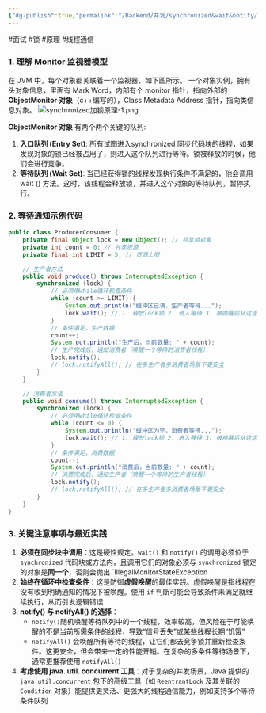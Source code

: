 ```yaml
---
{"dg-publish":true,"permalink":"/Backend/并发/synchronized&wait&notify/"}
---
```


#面试 #锁 #原理 #线程通信

### 1. 理解 Monitor 监视器模型
在 JVM 中，每个对象都关联着一个监视器，如下图所示。
一个对象实例，拥有头对象信息，里面有 Mark Word，内部有个 monitor 指针，指向外部的 **ObjectMonitor 对象**（c++编写的），Class Metadata Address 指针，指向类信息对象。
![synchronized加锁原理-1.png](/img/user/Resource/%E9%99%84%E4%BB%B6/synchronized%E5%8A%A0%E9%94%81%E5%8E%9F%E7%90%86-1.png)

**ObjectMonitor 对象** 有两个两个关键的队列:
1. **入口队列 (Entry Set)**: 所有试图进入synchronized 同步代码块的线程，如果发现对象的锁已经被占用了，则进入这个队列进行等待。锁被释放的时候，他们会进行竞争。
2. **等待队列 (Wait Set)**: 当已经获得锁的线程发现执行条件不满足的，他会调用 wait () 方法。这时，该线程会释放锁，并进入这个对象的等待队列，暂停执行。

### 2. 等待通知示例代码
```java
public class ProducerConsumer {
    private final Object lock = new Object(); // 共享锁对象
    private int count = 0; // 共享资源
    private final int LIMIT = 5; // 资源上限

    // 生产者方法
    public void produce() throws InterruptedException {
        synchronized (lock) {
            // 必须用while循环检查条件
            while (count >= LIMIT) {
                System.out.println("缓冲区已满，生产者等待...");
                lock.wait(); // 1. 释放lock锁 2. 进入等待 3. 被唤醒后从这返回
            }
            // 条件满足，生产数据
            count++;
            System.out.println("生产后，当前数量: " + count);
            // 生产完成后，通知消费者（唤醒一个等待的消费者线程）
            lock.notify();
            // lock.notifyAll(); // 在多生产者多消费者场景下更安全
        }
    }

    // 消费者方法
    public void consume() throws InterruptedException {
        synchronized (lock) {
            // 必须用while循环检查条件
            while (count <= 0) {
                System.out.println("缓冲区为空，消费者等待...");
                lock.wait(); // 1. 释放lock锁 2. 进入等待 3. 被唤醒后从这返回
            }
            // 条件满足，消费数据
            count--;
            System.out.println("消费后，当前数量: " + count);
            // 消费完成后，通知生产者（唤醒一个等待的生产者线程）
            lock.notify();
            // lock.notifyAll(); // 在多生产者多消费者场景下更安全
        }
    }
}
```

### 3. 关键注意事项与最近实践
1. **必须在同步块中调用**：这是硬性规定。`wait()` 和 `notify()` 的调用必须位于 `synchronized` 代码块或方法内，且调用它们的对象必须与 `synchronized` 锁定的对象是**同一个**，否则会抛出 `IllegalMonitorStateException
2. **始终在循环中检查条件**：这是防御**虚假唤醒**的最佳实践。虚假唤醒是指线程在没有收到明确通知的情况下被唤醒。使用 `if` 判断可能会导致条件未满足就继续执行，从而引发逻辑错误 
3. **notify() 与 notifyAll() 的选择**：
    - `notify()`随机唤醒等待队列中的一个线程，效率较高，但风险在于可能唤醒的不是当前所需条件的线程，导致“信号丢失”或某些线程长期“饥饿”
    - `notifyAll()` 会唤醒所有等待的线程，让它们都去竞争锁并重新检查条件。这更安全，但会带来一定的性能开销。在复杂的多条件等待场景下，通常更推荐使用 `notifyAll()`
 4. **考虑使用 java. util. concurrent 工具**：对于复杂的并发场景，Java 提供的 `java.util.concurrent` 包下的高级工具（如 `ReentrantLock` 及其关联的 `Condition` 对象）能提供更灵活、更强大的线程通信能力，例如支持多个等待条件队列

